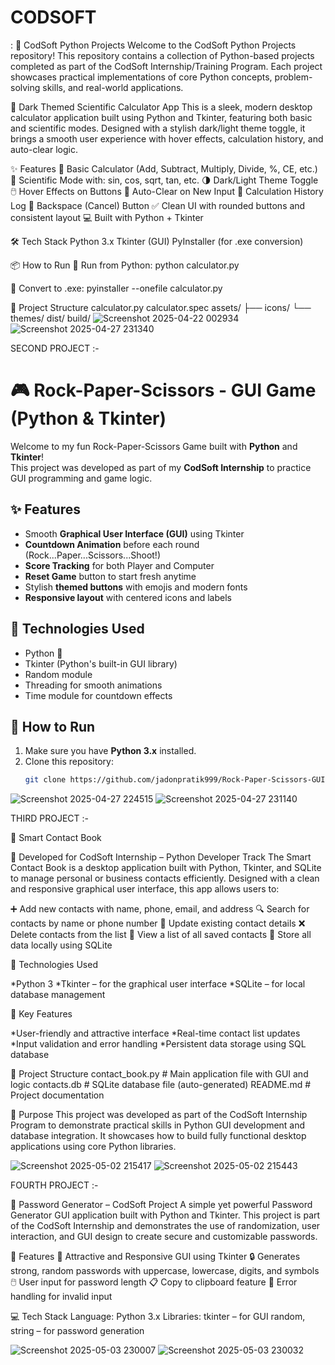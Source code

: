 # CODSOFT
:  🔹 CodSoft Python Projects Welcome to the CodSoft Python Projects repository! This repository contains a collection of Python-based projects completed as part of the CodSoft Internship/Training Program. Each project showcases practical implementations of core Python concepts, problem-solving skills, and real-world applications.

🧮 Dark Themed Scientific Calculator App
This is a sleek, modern desktop calculator application built using Python and Tkinter, featuring both basic and scientific modes. Designed with a stylish dark/light theme toggle, it brings a smooth user experience with hover effects, calculation history, and auto-clear logic.

✨ Features
🔢 Basic Calculator (Add, Subtract, Multiply, Divide, %, CE, etc.)
🧪 Scientific Mode with:
sin, cos, sqrt, tan, etc.
🌗 Dark/Light Theme Toggle
🖱️ Hover Effects on Buttons
🧠 Auto-Clear on New Input
📜 Calculation History Log
🔁 Backspace (Cancel) Button
✅ Clean UI with rounded buttons and consistent layout
💻 Built with Python + Tkinter

🛠️ Tech Stack
Python 3.x
Tkinter (GUI)
PyInstaller (for .exe conversion)

📦 How to Run
🔧 Run from Python:
python calculator.py

💾 Convert to .exe:
pyinstaller --onefile calculator.py

📁 Project Structure
calculator.py
calculator.spec
assets/
 ├── icons/
 └── themes/
dist/
build/
![Screenshot 2025-04-22 002934](https://github.com/user-attachments/assets/5c21811f-c58e-4259-8244-1993b9fb3991)
![Screenshot 2025-04-27 231340](https://github.com/user-attachments/assets/b2ff71b4-b4a8-4b9e-aee2-4bbc13b08031)



SECOND PROJECT :-

# 🎮 Rock-Paper-Scissors - GUI Game (Python & Tkinter)

Welcome to my fun Rock-Paper-Scissors Game built with **Python** and **Tkinter**!  
This project was developed as part of my **CodSoft Internship** to practice GUI programming and game logic.

## ✨ Features

- Smooth **Graphical User Interface (GUI)** using Tkinter
- **Countdown Animation** before each round (Rock...Paper...Scissors...Shoot!)
- **Score Tracking** for both Player and Computer
- **Reset Game** button to start fresh anytime
- Stylish **themed buttons** with emojis and modern fonts
- **Responsive layout** with centered icons and labels

## 🚀 Technologies Used

- Python 🐍
- Tkinter (Python's built-in GUI library)
- Random module
- Threading for smooth animations
- Time module for countdown effects

## 🎯 How to Run

1. Make sure you have **Python 3.x** installed.
2. Clone this repository:
   ```bash
   git clone https://github.com/jadonpratik999/Rock-Paper-Scissors-GUI-Game-Python.git
![Screenshot 2025-04-27 224515](https://github.com/user-attachments/assets/3e5520a4-7c3e-4911-9252-b0e309ba9058)
![Screenshot 2025-04-27 231140](https://github.com/user-attachments/assets/96fb25b6-52ee-4e6a-9d3b-67fbec54f7ed)


THIRD PROJECT :-

📒 Smart Contact Book

🔹 Developed for CodSoft Internship – Python Developer Track
The Smart Contact Book is a desktop application built with Python, Tkinter, and SQLite to manage personal or business contacts efficiently. Designed with a clean and responsive graphical user interface, this app allows users to:

➕ Add new contacts with name, phone, email, and address
🔍 Search for contacts by name or phone number
📝 Update existing contact details
❌ Delete contacts from the list
📃 View a list of all saved contacts
💾 Store all data locally using SQLite

🚀 Technologies Used

*Python 3
*Tkinter – for the graphical user interface
*SQLite – for local database management

🎯 Key Features

*User-friendly and attractive interface
*Real-time contact list updates
*Input validation and error handling
*Persistent data storage using SQL database

🧩 Project Structure
contact_book.py       # Main application file with GUI and logic
contacts.db           # SQLite database file (auto-generated)
README.md             # Project documentation

📌 Purpose
This project was developed as part of the CodSoft Internship Program to demonstrate practical skills in Python GUI development and database integration. It showcases how to build fully functional desktop applications using core Python libraries.

![Screenshot 2025-05-02 215417](https://github.com/user-attachments/assets/a911fdba-c33a-45f7-b7c7-d52af5e2be71)
![Screenshot 2025-05-02 215443](https://github.com/user-attachments/assets/dc09af7d-d9af-430c-8892-3a477e6a67ab)

FOURTH PROJECT :-

🔐 Password Generator – CodSoft Project
A simple yet powerful Password Generator GUI application built with Python and Tkinter. This project is part of the CodSoft Internship and demonstrates the use of randomization, user interaction, and GUI design to create secure and customizable passwords.

🧰 Features
🎨 Attractive and Responsive GUI using Tkinter
🔒 Generates strong, random passwords with uppercase, lowercase, digits, and symbols
🖱️ User input for password length
📋 Copy to clipboard feature
🚨 Error handling for invalid input

💻 Tech Stack
Language: Python 3.x
Libraries:
tkinter – for GUI
random, string – for password generation

![Screenshot 2025-05-03 230007](https://github.com/user-attachments/assets/4b8a83ba-3574-4a5a-b880-eb572904039a)
![Screenshot 2025-05-03 230032](https://github.com/user-attachments/assets/ccbfdada-302a-4ae7-b6b5-1005f3cdb0b8)








